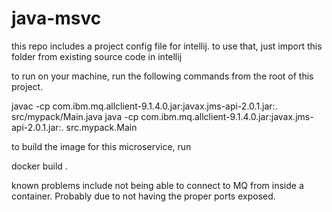 # java-msvc

this repo includes a project config file for intellij. to use that, just import this folder from existing source code in intellij

to run on your machine, run the following commands from the root of this project.

javac -cp com.ibm.mq.allclient-9.1.4.0.jar:javax.jms-api-2.0.1.jar:. src/mypack/Main.java
java -cp com.ibm.mq.allclient-9.1.4.0.jar:javax.jms-api-2.0.1.jar:. src.mypack.Main

to build the image for this microservice, run

docker build .

known problems include not being able to connect to MQ from inside a container. Probably due to not having the proper ports exposed.
